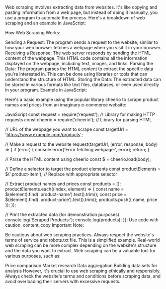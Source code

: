 Web scraping involves extracting data from websites. It's like copying and pasting information from a web page, but instead of doing it manually, you use a program to automate the process. Here's a breakdown of web scraping and an example in JavaScript:

How Web Scraping Works:

Sending a Request: The program sends a request to the website, similar to how your web browser fetches a webpage when you visit it in your browser.
Receiving a Response: The web server responds by sending the HTML content of the webpage. This HTML code contains all the information displayed on the webpage, including text, images, and links.
Parsing the Data: The program parses the HTML content to extract the specific data you're interested in. This can be done using libraries or tools that can understand the structure of HTML.
Storing the Data: The extracted data can be stored in various formats like text files, databases, or even used directly in your program.
Example in JavaScript:

Here's a basic example using the popular library cheerio to scrape product names and prices from an imaginary e-commerce website:

JavaScript
const request = require('request'); // Library for making HTTP requests
const cheerio = require('cheerio'); // Library for parsing HTML

// URL of the webpage you want to scrape
const targetUrl = 'https://www.example.com/products';

// Make a request to the website
request(targetUrl, (error, response, body) => {
  if (error) {
    console.error('Error fetching webpage:', error);
    return;
  }

  // Parse the HTML content using cheerio
  const $ = cheerio.load(body);

  // Define a selector to target the product elements
  const productElements = $('.product-item'); // Replace with appropriate selector

  // Extract product names and prices
  const products = [];
  productElements.each((index, element) => {
    const name = $(element).find('.product-name').text().trim();
    const price = $(element).find('.product-price').text().trim();
    products.push({ name, price });
  });

  // Print the extracted data (for demonstration purposes)
  console.log('Scraped Products:');
  console.log(products);
});
Use code with caution.
content_copy
Important Note:

Be cautious about web scraping practices. Always respect the website's terms of service and robots.txt file.
This is a simplified example. Real-world web scraping can be more complex depending on the website's structure and the data you want to extract.
Web scraping can be a valuable tool for various purposes, such as:

Price comparison
Market research
Data aggregation
Building data sets for analysis
However, it's crucial to use web scraping ethically and responsibly. Always check the website's terms and conditions before scraping data, and avoid overloading their servers with excessive requests.
